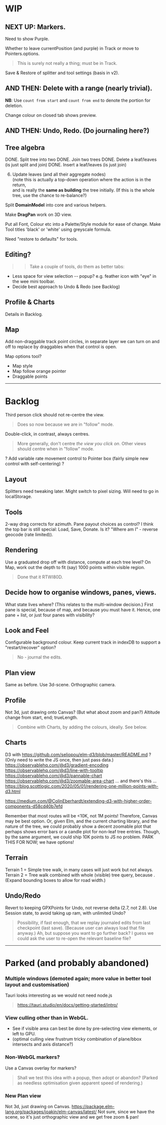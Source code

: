 

# WIP

## NEXT UP: Markers.

Need to show Purple.

Whether to leave currentPosition (and purple) in Track or move to Pointers.options.
> This is surely not really a thing; must be in Track.

Save & Restore of splitter and tool settings (basis in v2).

## AND THEN: Delete with a range (nearly trivial).

**NB**: Use `count from start` and `count from end` to denote the portion for deletion.

Change colour on closed tab shows preview.

## AND THEN: Undo, Redo. (Do journaling here?)

## Tree algebra
DONE. Split tree into two
DONE. Join two trees
DONE. Delete a leaf/leaves (is just split and join)
DONE. Insert a leaf/leaves (is just join)

6. Update leaves (and all their aggregate nodes)   
   (note this is actually a top-down operation where the action is in the return,  
   and is really the **same as building** the tree initially.
   (If this is the whole tree, use the chance to re-balance?)

Split **DomainModel** into core and various helpers.

Make **DragPan** work on 3D view.

Put all Font, Colour etc into a Palette/Style module for ease of change.
Make Tool titles 'black' or 'white' using greyscale formula.

Need "restore to defaults" for tools.

## Editing?
>> Take a couple of tools, do them as better tabs:
 - Less space for view selection -- popup? e.g. feather icon with "eye" in the wee mini toolbar.
 - Decide best approach to Undo & Redo (see Backlog)

## Profile & Charts
Details in Backlog.

## Map
Add non-draggable track point circles, in separate layer we can turn on and off
to replace by draggables when that control is open.

Map options tool? 
- Map style
- Map follow orange pointer
- Draggable points

---

# Backlog

Third person click should not re-centre the view.
> Does so now because we are in "follow" mode.

Double-click, in contrast, always centres.
> More generally, don't centre _the view you click on_.
> Other views should centre when in "follow" mode.

? Add variable rate movement control to Pointer box (fairly simple new control with self-centering) ?

## Layout

Splitters need tweaking later. Might switch to pixel sizing.
Will need to go in localStorage.

## Tools

2-way drag corrects for azimuth.
Pane payout choices as control?
I think the top bar is still special: Load, Save, Donate. Is it?
"Where am I" - reverse geocode (rate limited)).

## Rendering
Use a graduated drop off with distance, compute at each tree level?
On Map, work out the depth to fit (say) 1000 points within visible region.
> Done that it RTWI80D.

## Decide how to organise windows, panes, views.
What state lives where? (This relates to the multi-window decision.)
First pane is special, because of map, and because you must have it.
Hence, one pane + list, or just four panes with visibility?

## Look and Feel
Configurable background colour.
Keep current track in indexDB to support a "restart/recover" option? 
> No - journal the edits.

## Plan view
Same as before. Use 3d-scene. Orthographic camera.

## Profile
Not 3d, just drawing onto Canvas?
(But what about zoom and pan?)
Altitude change from start, end; trueLength.
> Combine with Charts, by adding the colours, ideally. See below.

## Charts
D3 with https://github.com/seliopou/elm-d3/blob/master/README.md ?
(Only need to write the JS once, then just pass data.)
https://observablehq.com/@d3/gradient-encoding
https://observablehq.com/@d3/line-with-tooltip
https://observablehq.com/@d3/pannable-chart
https://observablehq.com/@d3/zoomable-area-chart
... and there's this ... https://blog.scottlogic.com/2020/05/01/rendering-one-million-points-with-d3.html

https://medium.com/@ColinEberhardt/extending-d3-with-higher-order-components-d58cd40b7efd

Remember that most routes will be <10K, not 1M points!
Therefore, Canvas may be best option.
Or, given Elm, and the current charting library, and the nature of the tree, we could probably
show a decent zoomable plot that perhaps shows error bars or a candle plot for non-leaf tree entries.
Though, by the same argument, we could ship 10K points to JS no problem.
PARK THIS FOR NOW; we have options!

## Terrain
Terrain 1 = Simple tree walk, in many cases will just work but not always.
Terrain 2 = Tree walk combined with whole (visible) tree query, because <loops>.
(Expand bounding boxes to allow for road width.)

## Undo/Redo
Revert to keeping GPXPoints for Undo, not reverse delta (2.7, not 2.8).
Use Session state, to avoid taking up ram, with unlimited Undo?
> Possibility, if fast enough, that we replay journaled edits from last checkpoint (last save).
> (Because user can always load that file anyway.) Ah, but suppose you want to go further back?
> I guess we could ask the user to re-open the relevant baseline file?


---

# Parked (and probably abandoned)

### Multiple windows (demoted again; more value in better tool layout and customisation)
Tauri looks interesting as we would not need node.js
> https://tauri.studio/en/docs/getting-started/intro/

### View culling other than in WebGL.
- See if visible area can best be done by pre-selecting view elements, or left to GPU.
- (optimal culling view frustrum tricky combination of plane/bbox intersects and axis distance?)

### Non-WebGL markers?
Use a Canvas overlay for markers?
> Shall we test this idea with a popup, then adopt or abandon?
(Parked as needless optimisation given apparent speed of rendering.)

### New Plan view
Not 3d, just drawing on Canvas.
https://package.elm-lang.org/packages/joakin/elm-canvas/latest/
Not sure, since we have the scene, so it's just orthographic view and we get free zoom & pan!

